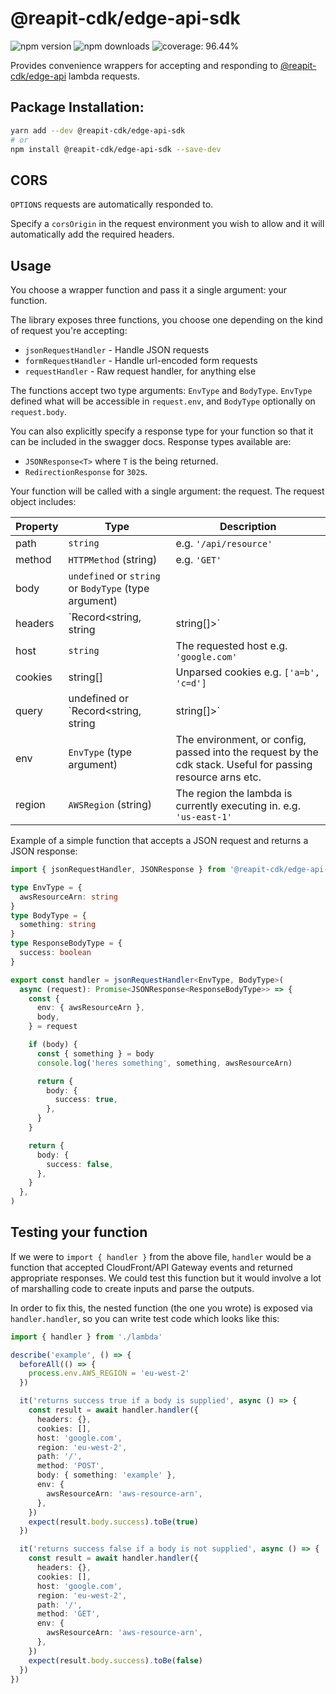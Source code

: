 # @reapit-cdk/edge-api-sdk


![npm version](https://img.shields.io/npm/v/@reapit-cdk/edge-api-sdk) ![npm downloads](https://img.shields.io/npm/dm/@reapit-cdk/edge-api-sdk) ![coverage: 96.44%](https://img.shields.io/badge/coverage-96.44%-green)

Provides convenience wrappers for accepting and responding to [@reapit-cdk/edge-api]('../../constructs/edge-api/readme.md') lambda requests.

## Package Installation:

```sh
yarn add --dev @reapit-cdk/edge-api-sdk
# or
npm install @reapit-cdk/edge-api-sdk --save-dev
```


## CORS
`OPTIONS` requests are automatically responded to.

Specify a `corsOrigin` in the request environment you wish to allow and it will automatically add the required headers.

## Usage
You choose a wrapper function and pass it a single argument: your function.

The library exposes three functions, you choose one depending on the kind of request you're accepting:

* `jsonRequestHandler` - Handle JSON requests
* `formRequestHandler` - Handle url-encoded form requests
* `requestHandler` - Raw request handler, for anything else

The functions accept two type arguments: `EnvType` and `BodyType`.
`EnvType` defined what will be accessible in `request.env`, and `BodyType` optionally on `request.body`.

You can also explicitly specify a response type for your function so that it can be included in the swagger docs.
Response types available are:
* `JSONResponse<T>` where `T` is the being returned.
* `RedirectionResponse` for `302`s.

Your function will be called with a single argument: the request. The request object includes:

| Property | Type | Description |
| ---- | ---- | ---- |
| path | `string` | e.g. `'/api/resource'` |
| method | `HTTPMethod` (string) | e.g. `'GET'` |
| body | `undefined` or `string` or `BodyType` (type argument) |  |
| headers | `Record<string, string | string[]>` | e.g. `{ host: 'google.com', something: ['a', 'b'] }` |
| host | `string` | The requested host e.g. `'google.com'` |
| cookies | string[] | Unparsed cookies e.g. `['a=b', 'c=d']` |
| query | undefined or `Record<string, string | string[]>` | Parsed querystring, if present on the request. e.g. `{ id: '123', something: ['a', 'b'] }` |
| env | `EnvType` (type argument) | The environment, or config, passed into the request by the cdk stack. Useful for passing resource arns etc. |
| region | `AWSRegion` (string) | The region the lambda is currently executing in. e.g. `'us-east-1'` |

Example of a simple function that accepts a JSON request and returns a JSON response:
```ts
import { jsonRequestHandler, JSONResponse } from '@reapit-cdk/edge-api-sdk'

type EnvType = {
  awsResourceArn: string
}
type BodyType = {
  something: string
}
type ResponseBodyType = {
  success: boolean
}

export const handler = jsonRequestHandler<EnvType, BodyType>(
  async (request): Promise<JSONResponse<ResponseBodyType>> => {
    const {
      env: { awsResourceArn },
      body,
    } = request

    if (body) {
      const { something } = body
      console.log('heres something', something, awsResourceArn)

      return {
        body: {
          success: true,
        },
      }
    }

    return {
      body: {
        success: false,
      },
    }
  },
)
```

## Testing your function

If we were to `import { handler }` from the above file, `handler` would be a function that accepted CloudFront/API Gateway events and returned appropriate responses. We could test this function but it would involve a lot of marshalling code to create inputs and parse the outputs.

In order to fix this, the nested function (the one you wrote) is exposed via `handler.handler`, so you can write test code which looks like this:
```ts
import { handler } from './lambda'

describe('example', () => {
  beforeAll(() => {
    process.env.AWS_REGION = 'eu-west-2'
  })

  it('returns success true if a body is supplied', async () => {
    const result = await handler.handler({
      headers: {},
      cookies: [],
      host: 'google.com',
      region: 'eu-west-2',
      path: '/',
      method: 'POST',
      body: { something: 'example' },
      env: {
        awsResourceArn: 'aws-resource-arn',
      },
    })
    expect(result.body.success).toBe(true)
  })

  it('returns success false if a body is not supplied', async () => {
    const result = await handler.handler({
      headers: {},
      cookies: [],
      host: 'google.com',
      region: 'eu-west-2',
      path: '/',
      method: 'GET',
      env: {
        awsResourceArn: 'aws-resource-arn',
      },
    })
    expect(result.body.success).toBe(false)
  })
})

```